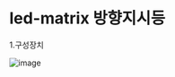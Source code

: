 # led-matrix 방향지시등



1.구성장치

![image](https://user-images.githubusercontent.com/53510936/88823468-14432880-d200-11ea-8065-2a93f1b51027.png)

 	 	 	 	 	 

 
